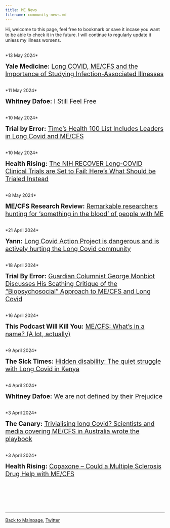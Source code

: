 ```yaml
---
title: ME News 
filename: community-news.md
---
```

<!---
*2024*

<span style="font-size:1.4em;"> **:** []() </span>

<br/>
-->
Hi, welcome to this page, feel free to bookmark or save it incase you want to be able to check it in the future. I will continue to regularly update it unless my illness worsens.

<br/>
*13 May 2024*

<span style="font-size:1.4em;"> **Yale Medicine:** [Long COVID, ME/CFS and the Importance of Studying Infection-Associated Illnesses](https://www.yalemedicine.org/news/long-covid-mecfs-and-the-importance-of-studying-infection-associated-illnesses) </span>

<br/>
*11 May 2024*

<span style="font-size:1.4em;"> **Whitney Dafoe:** [I Still Feel Free](https://www.whitneydafoe.com/mecfs/?post=i-still-feel-free) </span>

<br/>
*10 May 2024*

<span style="font-size:1.4em;"> **Trial by Error:** [Time’s Health 100 List Includes Leaders in Long Covid and ME/CFS](https://virology.ws/2024/05/10/trial-by-error-times-health100-list-includes-leaders-in-long-covid-and-me-cfs/) </span>

<br/>
*10 May 2024*

<span style="font-size:1.4em;"> **Health Rising:** [The NIH RECOVER Long-COVID Clinical Trials are Set to Fail: Here’s What Should be Trialed Instead](https://www.healthrising.org/blog/2024/05/10/recover-clinical-trials-fail/) </span>

<br/>
*8 May 2024*

<span style="font-size:1.4em;"> **ME/CFS Research Review:** [Remarkable researchers hunting for ‘something in the blood’ of people with ME](https://mecfsresearchreview.me/2024/05/08/researchers-hunting-for-something-in-the-blood-of-people-with-me/) </span>

<br/>
*21 April 2024*

<span style="font-size:1.4em;"> **Yann:** [Long Covid Action Project is dangerous and is actively hurting the Long Covid community](LCAP.md) </span>

<br/>
*18 April 2024*

<span style="font-size:1.4em;"> **Trial By Error:** [Guardian Columnist George Monbiot Discusses His Scathing Critique of the “Biopsychosocial” Approach to ME/CFS and Long Covid](https://virology.ws/2024/04/18/trial-by-error-guardian-columnist-george-monbiot-discusses-his-scathing-critique-of-the-biopsychosocial-approach-to-me-cfs-and-long-covid/) </span>

<br/>
*16 April 2024*

<span style="font-size:1.4em;"> **This Podcast Will Kill You:** [ME/CFS: What’s in a name? (A lot, actually)](https://thispodcastwillkillyou.com/2024/04/16/episode-137-me-cfs-whats-in-a-name-a-lot-actually/) </span>

<br/>
*9 April 2024*

<span style="font-size:1.4em;"> **The Sick Times:** [Hidden disability: The quiet struggle with Long Covid in Kenya](https://thesicktimes.org/2024/04/09/hidden-disability-the-quiet-struggle-with-long-covid-in-kenya/) </span>

<br/>
*4 April 2024*

<span style="font-size:1.4em;"> **Whitney Dafoe:** [We are not defined by their Prejudice](https://whitneydafoe.com/mecfs/?post=we-are-not-defined-by-their-prejudice) </span>

<br/>
*3 April 2024*

<span style="font-size:1.4em;"> **The Canary:** [Trivialising long Covid? Scientists and media covering ME/CFS in Australia wrote the playbook](https://www.thecanary.co/global/2024/03/27/trivialising-long-covid-scientists-and-media-covering-me-cfs-in-australia-wrote-the-playbook/) </span>

<br/>
*3 April 2024*

<span style="font-size:1.4em;"> **Health Rising:** [Copaxone – Could a Multiple Sclerosis Drug Help with ME/CFS](https://www.healthrising.org/blog/2024/04/03/copaxone-multiple-sclerosis-chronic-fatigue-syndrome/) </span>

<br/>


<br/><br/><br/>

---

[Back to Mainpage](https://me-cfs.github.io), [Twitter](https://twitter.com/yann_mecfs)
